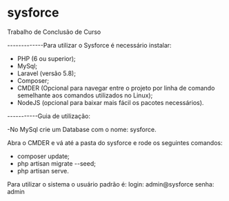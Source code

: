 # sysforce
Trabalho de Conclusão de Curso

-------------Para utilizar o Sysforce é necessário instalar:

- PHP (6 ou superior);
- MySql;
- Laravel (versão 5.8);
- Composer;
- CMDER (Opcional para navegar entre o projeto por linha de comando semelhante aos 
comandos utilizados no Linux);
- NodeJS (opcional para baixar mais fácil os pacotes necessários).


-----------Guia de utilização:

 -No MySql crie um Database com o nome: sysforce.

 Abra o CMDER e vá até a pasta do sysforce e rode os seguintes comandos:
- composer update;
- php artisan migrate --seed;
- php artisan serve.

Para utilizar o sistema o usuário padrão é:
login: admin@sysforce
senha: admin
